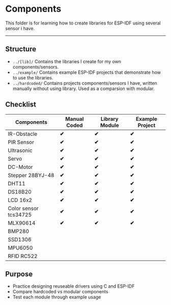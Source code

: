 # Components
This folder is for learning how to create libraries for ESP-IDF using several sensor i have.

---

## Structure
- `../[lib]/` Contains the libraries I create for my own components/sensors.
- `../example/` Contains example ESP-IDF projects that demonstrate how to use the libraries.
- `../hardcoded/` Contains projects components/sensors I have, written manually without using library. Used as a comparsion with modular.

## Checklist

| Components | Manual Coded | Library Module | Example Project |
|------------|--------------|----------------|-----------------|
| IR-Obstacle| **✔** | **✔** | **✔** |
| PIR Sensor | **✔** | **✔** | **✔** |
| Ultrasonic | **✔** | **✔** | **✔** |
| Servo | **✔** | **✔** | **✔** |
| DC-Motor | **✔** | **✔** | **✔** |
| Stepper 28BYJ-48 | **✔**| **✔** | **✔** |
| DHT11 | **✔** | **✔** | **✔** |
| DS18B20 | **✔** | **✔** | **✔** |
| LCD 16x2 | **✔** | **✔** | **✔** |
| Color sensor tcs34725 | **✔** | **✔** | **✔** |
| MLX90614 | **✔** | **✔** | **✔** |
| BMP280 |  | |  |
| SSD1306 |  | |  |
| MPU6050 |  | |  |
| RFID RC522 |  | |  |


## Purpose
- Practice designing reuseable drivers using C and ESP-IDF
- Compare hardcoded vs modular components
- Test each module through example usage
